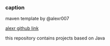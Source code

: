 ### caption

maven template by @alexr007

[alexr github link](https://github.com/alexr007)


this repository contains projects based on Java
